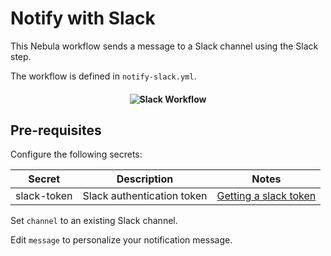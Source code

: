 # Notify with Slack  

This Nebula workflow sends a message to a Slack channel using the Slack step.

The workflow is defined in `notify-slack.yml`.

<h4 align="center"><img src="../../media/slack-workflow.png" alt="Slack Workflow"></h4>


## Pre-requisites
Configure the following secrets:

| Secret        | Description   | Notes   |
| ------------- | ------------- | ------- |
| slack-token  | Slack authentication token | [Getting a slack token](https://get.slack.help/hc/en-us/articles/215770388-Create-and-regenerate-API-tokens) |

Set `channel` to an existing Slack channel.

Edit `message` to personalize your notification message.